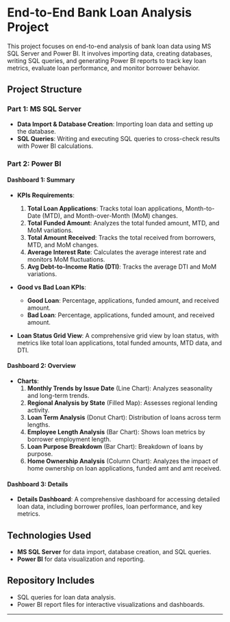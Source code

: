 # End-to-End Bank Loan Analysis Project

This project focuses on end-to-end analysis of bank loan data using MS SQL Server and Power BI. It involves importing data, creating databases, writing SQL queries, and generating Power BI reports to track key loan metrics, evaluate loan performance, and monitor borrower behavior.

## Project Structure

### Part 1: MS SQL Server
- **Data Import & Database Creation**: Importing loan data and setting up the database.
- **SQL Queries**: Writing and executing SQL queries to cross-check results with Power BI calculations.

### Part 2: Power BI

#### Dashboard 1: Summary
- **KPIs Requirements**:
  1. **Total Loan Applications**: Tracks total loan applications, Month-to-Date (MTD), and Month-over-Month (MoM) changes.
  2. **Total Funded Amount**: Analyzes the total funded amount, MTD, and MoM variations.
  3. **Total Amount Received**: Tracks the total received from borrowers, MTD, and MoM changes.
  4. **Average Interest Rate**: Calculates the average interest rate and monitors MoM fluctuations.
  5. **Avg Debt-to-Income Ratio (DTI)**: Tracks the average DTI and MoM variations.

- **Good vs Bad Loan KPIs**:
  - **Good Loan**: Percentage, applications, funded amount, and received amount.
  - **Bad Loan**: Percentage, applications, funded amount, and received amount.

- **Loan Status Grid View**: A comprehensive grid view by loan status, with metrics like total loan applications, total funded amounts, MTD data, and DTI.

#### Dashboard 2: Overview
- **Charts**:
  1. **Monthly Trends by Issue Date** (Line Chart): Analyzes seasonality and long-term trends.
  2. **Regional Analysis by State** (Filled Map): Assesses regional lending activity.
  3. **Loan Term Analysis** (Donut Chart): Distribution of loans across term lengths.
  4. **Employee Length Analysis** (Bar Chart): Shows loan metrics by borrower employment length.
  5. **Loan Purpose Breakdown** (Bar Chart): Breakdown of loans by purpose.
  6. **Home Ownership Analysis** (Column Chart): Analyzes the impact of home ownership on loan applications, funded amt and amt received.

#### Dashboard 3: Details
- **Details Dashboard**: A comprehensive dashboard for accessing detailed loan data, including borrower profiles, loan performance, and key metrics.

## Technologies Used
- **MS SQL Server** for data import, database creation, and SQL queries.
- **Power BI** for data visualization and reporting.

## Repository Includes
- SQL queries for loan data analysis.
- Power BI report files for interactive visualizations and dashboards.

---

